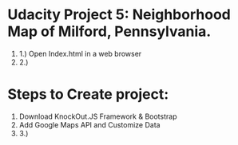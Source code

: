<h1>Udacity Project 5: Neighborhood Map of Milford, Pennsylvania.</h1>
<ol>
	<li> 1.) Open Index.html in a web browser </li>
	<li> 2.) </li>
</ol>



<h1>Steps to Create project:</h1>
<ol>
	<li> Download KnockOut.JS Framework &amp; Bootstrap</li>
	<li>Add Google Maps API and Customize Data</li>
	<li>3.) </li>
</ol>